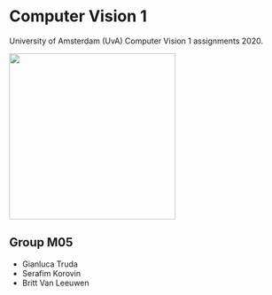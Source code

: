 # Computer Vision 1
University of Amsterdam (UvA) Computer Vision 1 assignments 2020.

<img src="https://i.imgur.com/6rUGc4d.png" width=300px>

## Group M05
- Gianluca Truda
- Serafim Korovin
- Britt Van Leeuwen
